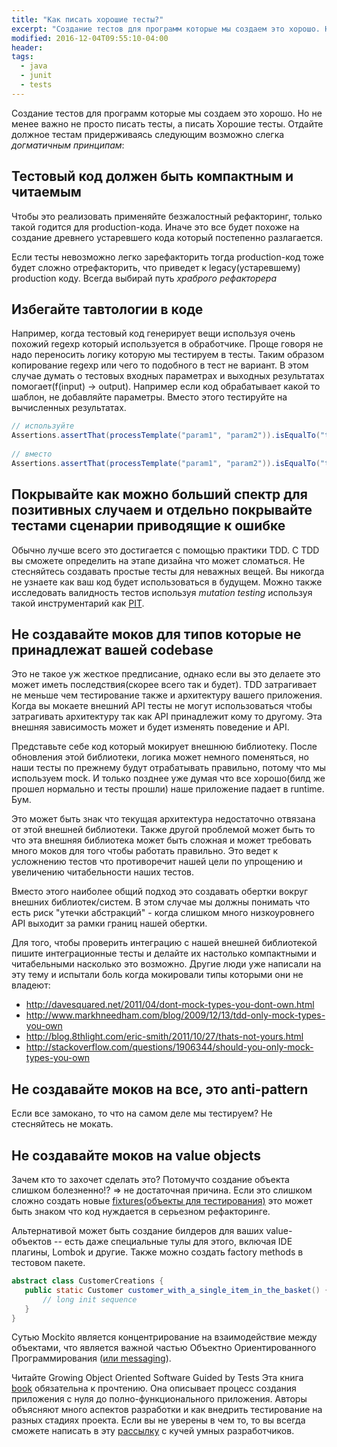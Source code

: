 ```yaml
---
title: "Как писать хорошие тесты?"
excerpt: "Создание тестов для программ которые мы создаем это хорошо. Но не менее важно не просто писать тесты, а писать Хорошие тесты."
modified: 2016-12-04T09:55:10-04:00
header:
tags: 
  - java
  - junit
  - tests
---
```


Создание тестов для программ которые мы создаем это хорошо.
Но не менее важно не просто писать тесты, а писать Хорошие тесты.
Отдайте должное тестам придерживаясь следующим возможно слегка _догматичным принципам_:
 
## Тестовый код должен быть компактным и читаемым

Чтобы это реализовать применяйте безжалостный рефакторинг, только такой годится для production-кода. 
Иначе это все будет похоже на создание древнего устаревшего кода который постепенно разлагается.

Если тесты невозможно легко зарефакторить тогда production-код тоже будет сложно отрефакторить,
что приведет к legacy(устаревшему) production коду. Всегда выбирай путь _храброго рефакторера_

## Избегайте тавтологии в коде

Например, когда тестовый код генерирует вещи используя очень похожий regexp который используется в обработчике.
Проще говоря не надо переносить логику которую мы тестируем в тесты.
Таким образом копирование regexp или чего то подобного в тест не вариант.
В этом случае думать о тестовых входных параметрах и выходных результатах помогает(f(input) -> output).
Например если код обрабатывает какой то шаблон, не добавляйте параметры. Вместо этого тестируйте на вычисленных результатах.
 
```java 
// используйте
Assertions.assertThat(processTemplate("param1", "param2")).isEqualTo("this is 'param1', and this is 'param2'"));
 
// вместо
Assertions.assertThat(processTemplate("param1", "param2")).isEqualTo("this is '%s', and this is '%s'", param1, param2));
```

## Покрывайте как можно больший спектр для позитивных случаем и отдельно покрывайте тестами сценарии приводящие к ошибке

Обычно лучше всего это достигается с помощью практики TDD.
С TDD вы сможете определить на этапе дизайна что может сломаться.
Не стесняйтесь создавать простые тесты для неважных вещей.
Вы никогда не узнаете как ваш код будет использоваться в будущем.
Можно также исследовать валидность тестов используя _mutation testing_ используя такой инструментарий как [PIT](http://pitest.org/).

## Не создавайте моков для типов которые не принадлежат вашей codebase
 
Это не такое уж жесткое предписание, однако если вы это делаете это может иметь последствия(скорее всего так и будет).
TDD затрагивает не меньше чем тестирование также и архитектуру вашего приложения.
Когда вы мокаете внешний API тесты не могут использоваться чтобы затрагивать архитектуру так как API
принадлежит кому то другому. Эта внешняя зависимость может и будет изменять поведение и API.

Представьте себе код который мокирует внешнюю библиотеку. После обновления этой библиотеки,
логика может немного поменяться, но наши тесты по прежнему будут отрабатывать правильно, потому что
мы используем mock. И только позднее уже думая что все хорошо(билд же прошел нормально и тесты прошли) наше приложение падает в runtime. Бум.

Это может быть знак что текущая архитектура недостаточно отвязана от этой внешней библиотеки.
Также другой проблемой может быть то что эта внешняя библиотека может быть сложная и может требовать
много моков для того чтобы работать правильно. Это ведет к усложнению тестов что противоречит
нашей цели по упрощению и увеличению читабельности наших тестов.
  
Вместо этого наиболее общий подход это создавать обертки вокруг внешних библиотек/систем.
В этом случае мы должны понимать что есть риск "утечки абстракций" - когда слишком много низкоуровнего API
выходит за рамки границ нашей обертки.
  
Для того, чтобы проверить интеграцию с нашей внешней библиотекой пишите интеграционные тесты и делайте их
настолько компактными и читабельными насколько это возможно.
Другие люди уже написали на эту тему и испытали боль когда мокировали типы которыми они не владеют:
  
 * http://davesquared.net/2011/04/dont-mock-types-you-dont-own.html
 * http://www.markhneedham.com/blog/2009/12/13/tdd-only-mock-types-you-own
 * http://blog.8thlight.com/eric-smith/2011/10/27/thats-not-yours.html
 * http://stackoverflow.com/questions/1906344/should-you-only-mock-types-you-own

## Не создавайте моков на все, это anti-pattern

Если все замокано, то что на самом деле мы тестируем? Не стесняйтесь не мокать.

## Не создавайте моков на value objects

Зачем кто то захочет сделать это?
Потомучто создание объекта слишком болезненно!? => не достаточная причина.
Если это слишком сложно создать новые [fixtures(объекты для тестирования)](https://github.com/junit-team/junit4/wiki/test-fixtures)
это может быть знаком что код нуждается в серьезном рефакторинге.
 
Альтернативой может быть создание билдеров для ваших value-объектов -- есть даже специальные тулы для этого,
включая IDE плагины, Lombok и другие. Также можно создать factory methods в тестовом пакете.
 
```java
abstract class CustomerCreations {
   public static Customer customer_with_a_single_item_in_the_basket() {
       // long init sequence
   }
}
```
Сутью Mockito является концентрирование на взаимодействие между объектами, что является важной частью Объектно Ориентированного Программирования ([или messaging](http://c2.com/cgi/wiki?AlanKayOnMessaging)).

Читайте Growing Object Oriented Software Guided by Tests
Эта книга [book](http://www.amazon.com/Growing-Object-Oriented-Software-Guided-Tests/dp/0321503627) обязательна к прочтению.
Она описывает процесс создания приложения с нуля до полно-функционального приложения. Авторы объясняют много аспектов разработки и как внедрить тестирование на разных стадиях
проекта.
Если вы не уверены в чем то, то вы всегда сможете написать в эту [рассылку](https://groups.google.com/forum/#!forum/growing-object-oriented-software) с кучей умных разработчиков.


